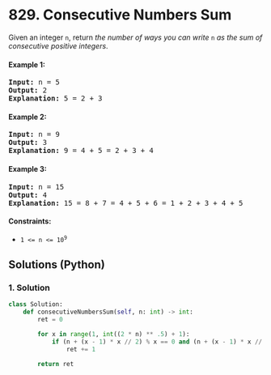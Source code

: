 # 829. Consecutive Numbers Sum
Given an integer `n`, return *the number of ways you can write* `n` *as the sum of consecutive positive integers*.

#### Example 1:
<pre>
<strong>Input:</strong> n = 5
<strong>Output:</strong> 2
<strong>Explanation:</strong> 5 = 2 + 3
</pre>

#### Example 2:
<pre>
<strong>Input:</strong> n = 9
<strong>Output:</strong> 3
<strong>Explanation:</strong> 9 = 4 + 5 = 2 + 3 + 4
</pre>

#### Example 3:
<pre>
<strong>Input:</strong> n = 15
<strong>Output:</strong> 4
<strong>Explanation:</strong> 15 = 8 + 7 = 4 + 5 + 6 = 1 + 2 + 3 + 4 + 5
</pre>

#### Constraints:
* <code>1 <= n <= 10<sup>9</sup></code>

## Solutions (Python)

### 1. Solution
```Python
class Solution:
    def consecutiveNumbersSum(self, n: int) -> int:
        ret = 0

        for x in range(1, int((2 * n) ** .5) + 1):
            if (n + (x - 1) * x // 2) % x == 0 and (n + (x - 1) * x // 2) // x > 0:
                ret += 1

        return ret
```
